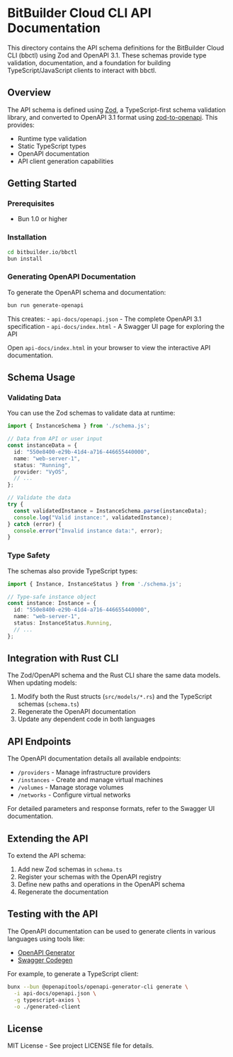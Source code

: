 # BitBuilder Cloud CLI API Documentation

This directory contains the API schema definitions for the BitBuilder Cloud CLI (bbctl) using Zod and OpenAPI 3.1. These schemas provide type validation, documentation, and a foundation for building TypeScript/JavaScript clients to interact with bbctl.

## Overview

The API schema is defined using [Zod], a TypeScript-first schema validation library, and converted to OpenAPI 3.1 format using [zod-to-openapi]. This provides:

[Zod]: https://github.com/colinhacks/zod
[zod-to-openapi]: https://github.com/asteasolutions/zod-to-openapi

-   Runtime type validation
-   Static TypeScript types
-   OpenAPI documentation
-   API client generation capabilities

## Getting Started

### Prerequisites

-   Bun 1.0 or higher

### Installation

```bash
cd bitbuilder.io/bbctl
bun install
```

### Generating OpenAPI Documentation

To generate the OpenAPI schema and documentation:

```bash
bun run generate-openapi
```

This creates: - `api-docs/openapi.json` - The complete OpenAPI 3.1 specification - `api-docs/index.html` - A Swagger UI page for exploring the API

Open `api-docs/index.html` in your browser to view the interactive API documentation.

## Schema Usage

### Validating Data

You can use the Zod schemas to validate data at runtime:

```typescript
import { InstanceSchema } from './schema.js';

// Data from API or user input
const instanceData = {
  id: "550e8400-e29b-41d4-a716-446655440000",
  name: "web-server-1",
  status: "Running",
  provider: "VyOS",
  // ...
};

// Validate the data
try {
  const validatedInstance = InstanceSchema.parse(instanceData);
  console.log("Valid instance:", validatedInstance);
} catch (error) {
  console.error("Invalid instance data:", error);
}
```

### Type Safety

The schemas also provide TypeScript types:

```typescript
import { Instance, InstanceStatus } from './schema.js';

// Type-safe instance object
const instance: Instance = {
  id: "550e8400-e29b-41d4-a716-446655440000",
  name: "web-server-1",
  status: InstanceStatus.Running,
  // ...
};
```

## Integration with Rust CLI

The Zod/OpenAPI schema and the Rust CLI share the same data models. When updating models:

1.  Modify both the Rust structs (`src/models/*.rs`) and the TypeScript schemas (`schema.ts`)
2.  Regenerate the OpenAPI documentation
3.  Update any dependent code in both languages

## API Endpoints

The OpenAPI documentation details all available endpoints:

-   `/providers` - Manage infrastructure providers
-   `/instances` - Create and manage virtual machines
-   `/volumes` - Manage storage volumes
-   `/networks` - Configure virtual networks

For detailed parameters and response formats, refer to the Swagger UI documentation.

## Extending the API

To extend the API schema:

1.  Add new Zod schemas in `schema.ts`
2.  Register your schemas with the OpenAPI registry
3.  Define new paths and operations in the OpenAPI schema
4.  Regenerate the documentation

## Testing with the API

The OpenAPI documentation can be used to generate clients in various languages using tools like:

-   [OpenAPI Generator]
-   [Swagger Codegen]

[OpenAPI Generator]: https://github.com/OpenAPITools/openapi-generator
[Swagger Codegen]: https://github.com/swagger-api/swagger-codegen

For example, to generate a TypeScript client:

```bash
bunx --bun @openapitools/openapi-generator-cli generate \
  -i api-docs/openapi.json \
  -g typescript-axios \
  -o ./generated-client
```

## License

MIT License - See project LICENSE file for details.
